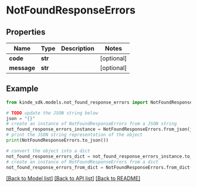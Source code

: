# NotFoundResponseErrors


## Properties

Name | Type | Description | Notes
------------ | ------------- | ------------- | -------------
**code** | **str** |  | [optional] 
**message** | **str** |  | [optional] 

## Example

```python
from kinde_sdk.models.not_found_response_errors import NotFoundResponseErrors

# TODO update the JSON string below
json = "{}"
# create an instance of NotFoundResponseErrors from a JSON string
not_found_response_errors_instance = NotFoundResponseErrors.from_json(json)
# print the JSON string representation of the object
print(NotFoundResponseErrors.to_json())

# convert the object into a dict
not_found_response_errors_dict = not_found_response_errors_instance.to_dict()
# create an instance of NotFoundResponseErrors from a dict
not_found_response_errors_from_dict = NotFoundResponseErrors.from_dict(not_found_response_errors_dict)
```
[[Back to Model list]](../README.md#documentation-for-models) [[Back to API list]](../README.md#documentation-for-api-endpoints) [[Back to README]](../README.md)


